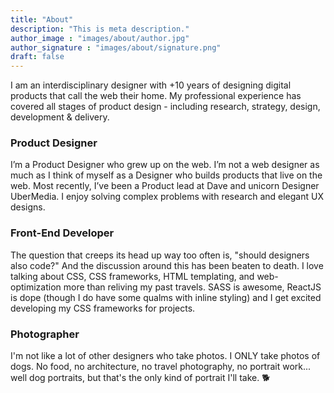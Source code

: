 ```yaml
---
title: "About"
description: "This is meta description."
author_image : "images/about/author.jpg"
author_signature : "images/about/signature.png"
draft: false
---
```


I am an interdisciplinary designer with +10 years of designing digital products that call the web their home. My professional experience has covered all stages of product design - including research, strategy, design, development & delivery.

### Product Designer
I’m a Product Designer who grew up on the web. I’m not a web designer as much as I think of myself as a Designer who builds products that live on the web. Most recently, I’ve been a Product lead at Dave and unicorn Designer UberMedia. I enjoy solving complex problems with research and elegant UX designs.

### Front-End Developer
The question that creeps its head up way too often is, "should designers also code?" And the discussion around this has been beaten to death. I love talking about CSS, CSS frameworks, HTML templating, and web-optimization more than reliving my past travels. SASS is awesome, ReactJS is dope (though I do have some qualms with inline styling) and I get excited developing my CSS frameworks for projects.

### Photographer
I'm not like a lot of other designers who take photos. I ONLY take photos of dogs. No food, no architecture, no travel photography, no portrait work... well dog portraits, but that's the only kind of portrait I'll take. 🐕
